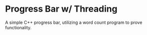 # Progress Bar w/ Threading
A simple C++ progress bar, utilizing a word count program to prove functionality.
